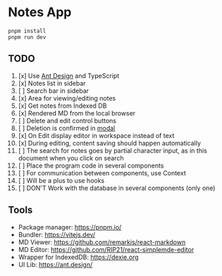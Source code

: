 # Notes App

```shell
pnpm install
pnpm run dev
```

## TODO
1. [x] Use [Ant Design](https://ant.design/) and TypeScript
2. [x] Notes list in sidebar
3. [ ] Search bar in sidebar
4. [x] Area for viewing/editing notes
5. [x] Get notes from Indexed DB
6. [x] Rendered MD from the local browser
7. [ ] Delete and edit control buttons
8. [ ] Deletion is confirmed in [modal](https://ant.design/components/modal/)
9. [x] On Edit display editor in workspace instead of text
10. [x] During editing, content saving should happen automatically
11. [ ] The search for notes goes by partial character input, as in this document when you click on search
12. [ ] Place the program code in several components
13. [ ] For communication between components, use Context
14. [ ] Will be a plus to use hooks
15. [ ] DON'T Work with the database in several components (only one)

## Tools
- Package manager: https://pnpm.io/
- Bundler: https://vitejs.dev/
- MD Viewer: https://github.com/remarkjs/react-markdown
- MD Editor: https://github.com/RIP21/react-simplemde-editor
- Wrapper for IndexedDB: https://dexie.org
- UI Lib: https://ant.design/
